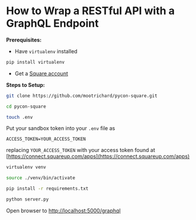 # How to Wrap a RESTful API with a GraphQL Endpoint

**Prerequisites:**
- Have `virtualenv` installed
```bash
pip install virtualenv
```
- Get a [Square account](https://squareup.com/signup?v=developerss)

**Steps to Setup:**
```bash
git clone https://github.com/mootrichard/pycon-square.git
```
```bash
cd pycon-square
```

```bash
touch .env
```

Put your sandbox token into your `.env` file as
```
ACCESS_TOKEN=YOUR_ACCESS_TOKEN
```
replacing `YOUR_ACCESS_TOKEN` with your access token found at [https://connect.squareup.com/apps](https://connect.squareup.com/apps)

```bash
virtualenv venv
```

```bash
source ./venv/bin/activate
```

```bash
pip install -r requirements.txt
```

```bash
python server.py
```

Open browser to [http://localhost:5000/graphql](http://localhost:5000/graphql)
